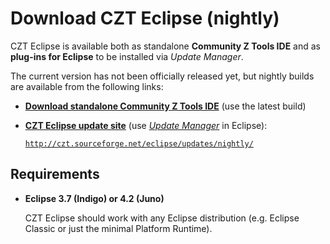 # Download CZT Eclipse (nightly)

CZT Eclipse is available both as standalone **Community Z Tools IDE** and as **plug-ins for Eclipse** to be installed via _Update Manager_.

The current version has not been officially released yet, but nightly builds are available from the following links:

-   [**Download standalone Community Z Tools IDE**][download-standalone-nightly] (use the latest build)
-   [**CZT Eclipse update site**][download-updates-nightly] (use [_Update Manager_][update-manager] in Eclipse):

    [`http://czt.sourceforge.net/eclipse/updates/nightly/`][download-updates-nightly]

[download-standalone-nightly]: http://sourceforge.net/projects/czt/files/czt-ide/nightly/
[download-updates-nightly]: updates/nightly/
[update-manager]: http://www.vogella.com/articles/Eclipse/article.html#updatemanager

## Requirements
    
-   **Eclipse 3.7 (Indigo) or 4.2 (Juno)**

    CZT Eclipse should work with any Eclipse distribution (e.g. Eclipse Classic or just the minimal Platform Runtime).
